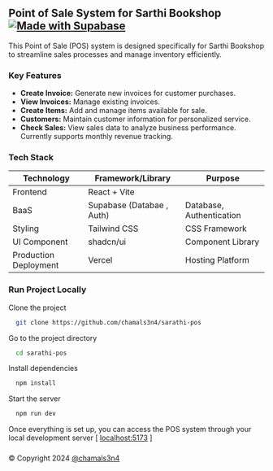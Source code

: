 ## Point of Sale System for Sarthi Bookshop [![Made with Supabase](https://supabase.com/badge-made-with-supabase.svg)](https://supabase.com)

This Point of Sale (POS) system is designed specifically for Sarthi Bookshop to streamline sales processes and manage inventory efficiently.

### Key Features

- **Create Invoice:** Generate new invoices for customer purchases.
- **View Invoices:** Manage existing invoices.
- **Create Items:** Add and manage items available for sale.
- **Customers:** Maintain customer information for personalized service.
- **Check Sales:** View sales data to analyze business performance. Currently supports monthly revenue tracking.

### Tech Stack

| Technology            | Framework/Library         | Purpose                  |
| --------------------- | ------------------------- | ------------------------ |
| Frontend              | React + Vite              |                          |
| BaaS                  | Supabase (Databae , Auth) | Database, Authentication |
| Styling               | Tailwind CSS              | CSS Framework            |
| UI Component          | shadcn/ui                 | Component Library        |
| Production Deployment | Vercel                    | Hosting Platform         |

### Run Project Locally

Clone the project

```bash
  git clone https://github.com/chamals3n4/sarathi-pos
```

Go to the project directory

```bash
  cd sarathi-pos
```

Install dependencies

```bash
  npm install
```

Start the server

```bash
  npm run dev
```

Once everything is set up, you can access the POS system through your local development server [ [localhost:5173](http://localhost:5173/) ]

###

© Copyright 2024 [@chamals3n4](https://www.github.com/chamals3n4)
